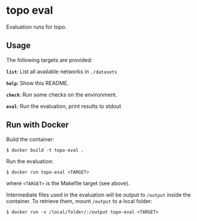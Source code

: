 # topo eval

Evaluation runs for topo.

## Usage

The following targets are provided:

**`list`**: List all available networks in `./datasets`

**`help`**: Show this README.

**`check`**: Run some checks on the environment.

**`eval`**: Run the evaluation, print results to stdout

## Run with Docker

Build the container:

    $ docker build -t topo-eval .

Run the evaluation:

    $ docker run topo-eval <TARGET>

where `<TARGET>` is the Makefile target (see above).

Intermediate files used in the evaluation will be output to `/output` inside the container. To retrieve them, mount `/output` to a local folder:

    $ docker run -v /local/folder/:/output topo-eval <TARGET>

